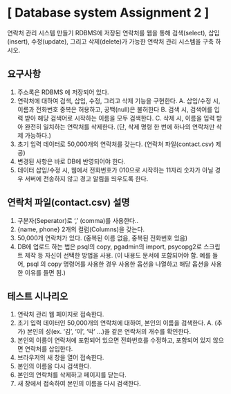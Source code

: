 # [ Database system Assignment 2 ]

연락처 관리 시스템 만들기
RDBMS에 저장된 연락처를 웹을 통해 검색(select), 삽입(insert), 수정(update), 그리고 삭제(delete)가 가능한 연락처 관리 시스템을 구축 하시오.

## 요구사항
1. 주소록은 RDBMS 에 저장되어 있다.
2. 연락처에 대하여 검색, 삽입, 수정, 그리고 삭제 기능을 구현한다.
  A. 삽입/수정 시, 이름과 전화번호 중복은 허용하고, 공백(null)은 불허한다 
  B. 검색 시, 검색어를 입력 받아 해당 검색어로 시작하는 이름을 모두 검색한다.
  C. 삭제 시, 이름을 입력 받아 완전히 일치하는 연락처를 삭제한다. (단, 삭제 명령 한 번에 하나의 연락처만 삭제 가능하다.)
3. 초기 입력 데이터로 50,000개의 연락처를 갖는다. (연락처 파일(contact.csv) 제공)
4. 변경된 사항은 바로 DB에 반영되어야 한다.
5.	데이터 삽입/수정 시, 웹에서 전화번호가 010으로 시작하는 11자리 숫자가 아닐 경우 서버에 전송하지 않고 경고 알림을 띄우도록 한다.

## 연락처 파일(contact.csv) 설명
1. 구분자(Seperator)로 ‘,’ (comma)를 사용한다..
2. {name, phone} 2개의 컬럼(Columns)을 갖는다.
3. 50,000개 연락처가 있다. (중복된 이름 없음, 중복된 전화번호 있음)
4. DB에 업로드 하는 법은 psql의 copy, pgadmin의 import, psycopg2로 스크립트 제작 등 자신이 선택한 방법을 사용. 
(이 내용도 문서에 포함되어야 함. 예를 들어, psql 의 copy 명령어를 사용한 경우 사용한 옵션을 나열하고 해당 옵션을 사용한 이유를 들면 됨.) 

## 테스트 시나리오
1. 연락처 관리 웹 페이지로 접속한다.
2. 초기 입력 데이터인 50,000개의 연락처에 대하여, 본인의 이름을 검색한다.
  A. (추가) 본인의 성(ex. ‘김’, ‘이’, ‘박’ …)을 같은 연락처의 개수를 확인한다.
3. 본인의 이름이 연락처에 포함되어 있으면 전화번호를 수정하고, 포함되어 있지 않으면 연락처를 삽입한다. 
4. 브라우저의 새 창을 열어 접속한다. 
5. 본인의 이름을 다시 검색한다. 
6. 본인의 연락처를 삭제하고 페이지를 닫는다. 
7. 새 창에서 접속하여 본인의 이름을 다시 검색한다.
